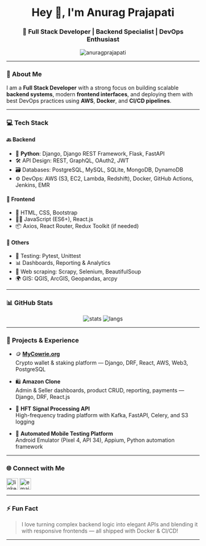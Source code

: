 <h1 align="center">Hey 👋, I'm Anurag Prajapati</h1>
<h3 align="center">🚀 Full Stack Developer | Backend Specialist | DevOps Enthusiast</h3>

<p align="center">
  <img src="https://komarev.com/ghpvc/?username=anuragprajapati&label=Profile%20views&color=0e75b6&style=flat" alt="anuragprajapati" />
</p>

---

### 💼 About Me

I am a **Full Stack Developer** with a strong focus on building scalable **backend systems**, modern **frontend interfaces**, and deploying them with best DevOps practices using **AWS**, **Docker**, and **CI/CD pipelines**.

---

### 💻 Tech Stack

#### 🔙 Backend
- 🐍 **Python**: Django, Django REST Framework, Flask, FastAPI
- 🛠️ API Design: REST, GraphQL, OAuth2, JWT
- 🗃️ Databases: PostgreSQL, MySQL, SQLite, MongoDB, DynamoDB
- ⚙️ DevOps: AWS (S3, EC2, Lambda, Redshift), Docker, GitHub Actions, Jenkins, EMR

#### 🎨 Frontend
- 🧱 HTML, CSS, Bootstrap
- 🧑‍🎨 JavaScript (ES6+), React.js
- 📦 Axios, React Router, Redux Toolkit (if needed)

#### 🔄 Others
- 🧪 Testing: Pytest, Unittest
- 📊 Dashboards, Reporting & Analytics
- 🧹 Web scraping: Scrapy, Selenium, BeautifulSoup
- 🌍 GIS: QGIS, ArcGIS, Geopandas, arcpy

---

### 📊 GitHub Stats

<p align="center">
  <img src="https://github-readme-stats.vercel.app/api?username=anuragprajapati&show_icons=true&theme=tokyonight" alt="stats" />
  <img src="https://github-readme-stats.vercel.app/api/top-langs/?username=anuragprajapati&layout=compact&theme=tokyonight" alt="langs" />
</p>

---

### 🚀 Projects & Experience

- 🪙 **[MyCowrie.org](https://www.mycowrie.org/login)**  
  Crypto wallet & staking platform — Django, DRF, React, AWS, Web3, PostgreSQL

- 🛍️ **Amazon Clone**  
  Admin & Seller dashboards, product CRUD, reporting, payments — Django, DRF, React.js

- 📡 **HFT Signal Processing API**  
  High-frequency trading platform with Kafka, FastAPI, Celery, and S3 logging

- 🧪 **Automated Mobile Testing Platform**  
  Android Emulator (Pixel 4, API 34), Appium, Python automation framework

---

### 🌐 Connect with Me

<p align="left">
  <a href="https://www.linkedin.com/in/anuragprajapati29/" target="_blank"><img align="center" src="https://cdn-icons-png.flaticon.com/512/174/174857.png" alt="linkedin" height="30" width="30" /></a>
  <a href="mailto:anurag.your.email@example.com"><img align="center" src="https://cdn-icons-png.flaticon.com/512/732/732200.png" alt="email" height="30" width="30" /></a>
</p>

---

### ⚡ Fun Fact

> I love turning complex backend logic into elegant APIs and blending it with responsive frontends — all shipped with Docker & CI/CD!

---

<!-- Feel free to fork and customize this README template. -->
